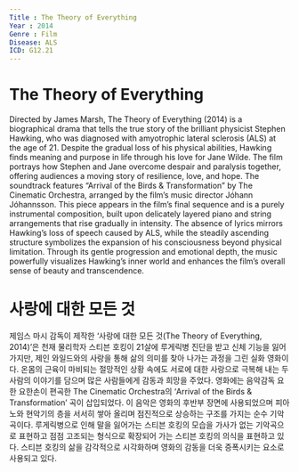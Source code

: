 ```yaml
---
Title : The Theory of Everything
Year : 2014
Genre : Film
Disease: ALS
ICD: G12.21
---
```


# The Theory of Everything

Directed by James Marsh, The Theory of Everything (2014) is a biographical drama that tells the true story of the brilliant physicist Stephen Hawking, who was diagnosed with amyotrophic lateral sclerosis (ALS) at the age of 21. Despite the gradual loss of his physical abilities, Hawking finds meaning and purpose in life through his love for Jane Wilde. The film portrays how Stephen and Jane overcome despair and paralysis together, offering audiences a moving story of resilience, love, and hope. The soundtrack features “Arrival of the Birds & Transformation” by The Cinematic Orchestra, arranged by the film’s music director Jóhann Jóhannsson. This piece appears in the film’s final sequence and is a purely instrumental composition, built upon delicately layered piano and string arrangements that rise gradually in intensity. The absence of lyrics mirrors Hawking’s loss of speech caused by ALS, while the steadily ascending structure symbolizes the expansion of his consciousness beyond physical limitation. Through its gentle progression and emotional depth, the music powerfully visualizes Hawking’s inner world and enhances the film’s overall sense of beauty and transcendence.

# 사랑에 대한 모든 것

제임스 마시 감독이 제작한 ‘사랑에 대한 모든 것(The Theory of Everything, 2014)’은 천재 물리학자 스티븐 호킹이 21살에 루게릭병 진단을 받고 신체 기능을 잃어가지만, 제인 와일드와의 사랑을 통해 삶의 의미를 찾아 나가는 과정을 그린 실화 영화이다. 온몸의 근육이 마비되는 절망적인 상황 속에도 서로에 대한 사랑으로 극복해 내는 두 사람의 이야기를 담으며 많은 사람들에게 감동과 희망을 주었다. 영화에는 음악감독 요한 요한손이 편곡한 The Cinematic Orchestra의 ‘Arrival of the Birds & Transformation’ 곡이 삽입되었다. 이 음악은 영화의 후반부 장면에 사용되었으며 피아노와 현악기의 층을 서서히 쌓아 올리며 점진적으로 상승하는 구조를 가지는 순수 기악곡이다. 루게릭병으로 인해 말을 잃어가는 스티븐 호킹의 모습을 가사가 없는 기악곡으로 표현하고 점점 고조되는 형식으로 확장되어 가는 스티븐 호킹의 의식을 표현하고 있다. 스티븐 호킹의 삶을 감각적으로 시각화하며 영화의 감동을 더욱 증폭시키는 요소로 사용되고 있다.
